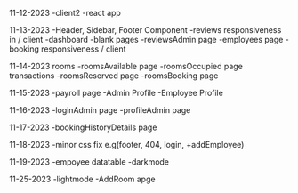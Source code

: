 11-12-2023
    -client2
    -react app

11-13-2023
    -Header, Sidebar, Footer Component
    -reviews responsiveness in / client
    -dashboard
    -blank pages
    -reviewsAdmin page
    -employees page
    -booking responsiveness / client

11-14-2023
    rooms
        -roomsAvailable page
        -roomsOccupied page
    transactions
        -roomsReserved page
        -roomsBooking page
        
11-15-2023
    -payroll page
    -Admin Profile
    -Employee Profile

11-16-2023
    -loginAdmin page
    -profileAdmin page

11-17-2023
    -bookingHistoryDetails page

11-18-2023
    -minor css fix e.g(footer, 404, login, +addEmployee)
    
11-19-2023
    -empoyee datatable
    -darkmode    

11-25-2023
    -lightmode
    -AddRoom apge